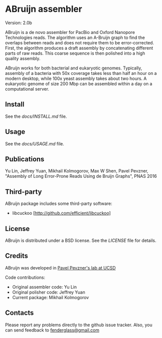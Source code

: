 ABruijn assembler
==================

Version: 2.0b

ABruijn is a de novo assembler for PacBio and Oxford Nanopore Technologies reads.
The algorithm uses an A-Bruijn graph to find the overlaps between reads
and does not require them to be error-corrected.  First, the algorithm produces
a draft assembly by concatenating different parts of raw reads.
This coarse sequence is then polished into a high quality assembly.

ABruijn works for both bacterial and eukaryotic genomes. Typically, assembly
of a bacteria with 50x coverage takes less than half an hour on a modern desktop,
while 100x yeast assembly takes about two hours. A eukaryotic genome of size 200 Mbp
can be assembled within a day on a computational server.


Install
-------
See the *docs/INSTALL.md* file.


Usage
-----
See the *docs/USAGE.md* file.


Publications
------------
Yu Lin, Jeffrey Yuan, Mikhail Kolmogorov, Max W Shen, Pavel Pevzner, 
"Assembly of Long Error-Prone Reads Using de Bruijn Graphs", PNAS 2016


Third-party
-----------
ABruijn package includes some third-party software:

* libcuckoo [http://github.com/efficient/libcuckoo]


License
-------
ABruijn is distributed under a BSD license. See the *LICENSE* file for details.


Credits
-------

ABruijn was developed in [Pavel Pevzner's lab at UCSD](http://cseweb.ucsd.edu/~ppevzner/)

Code contributions:

* Original assembler code: Yu Lin
* Original polisher code: Jeffrey Yuan
* Current package: Mikhail Kolmogorov


Contacts
--------
Please report any problems directly to the github issue tracker.
Also, you can send feedback to fenderglass@gmail.com
